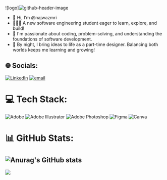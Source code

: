 ![logo]![github-header-image](https://github.com/user-attachments/assets/45fbae31-39b4-4600-be4a-09e658924f37)

- 👋 Hi, I’m @najwazmri
- 👩🏻‍🎓 A new software engineering student eager to      learn, explore, and build! 
- 🌿 I'm passionate about coding, problem-solving, and understanding the foundations of software development.
- 🎨 By night, I bring ideas to life as a part-time designer. Balancing both worlds keeps me learning and growing!



## 🌐 Socials:
[![LinkedIn](https://img.shields.io/badge/LinkedIn-%230077B5.svg?logo=linkedin&logoColor=white)](https://linkedin.com/in/https://www.linkedin.com/in/syahidatul-najwa-zamri-1b003124a/) [![email](https://img.shields.io/badge/Email-D14836?logo=gmail&logoColor=white)](mailto:syasyazamri99@gmail.com) 

# 💻 Tech Stack:
![Adobe](https://img.shields.io/badge/adobe-%23FF0000.svg?style=for-the-badge&logo=adobe&logoColor=white) ![Adobe Illustrator](https://img.shields.io/badge/adobe%20illustrator-%23FF9A00.svg?style=for-the-badge&logo=adobe%20illustrator&logoColor=white) ![Adobe Photoshop](https://img.shields.io/badge/adobe%20photoshop-%2331A8FF.svg?style=for-the-badge&logo=adobe%20photoshop&logoColor=white) ![Figma](https://img.shields.io/badge/figma-%23F24E1E.svg?style=for-the-badge&logo=figma&logoColor=white) ![Canva](https://img.shields.io/badge/Canva-%2300C4CC.svg?style=for-the-badge&logo=Canva&logoColor=white)
# 📊 GitHub Stats:
![Anurag's GitHub stats](https://github-readme-stats.vercel.app/api?username=najwazmri&show_icons=true&theme=radical)
---
[![](https://visitcount.itsvg.in/api?id=najwazmri&icon=0&color=0)](https://visitcount.itsvg.in)

<!-- Proudly created with GPRM ( https://gprm.itsvg.in ) -->
<!-- Proudly created with GPRM ( https://gprm.itsvg.in ) -->
